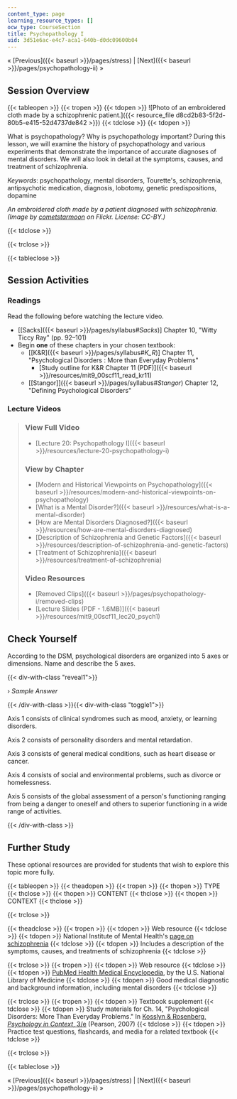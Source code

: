 ```yaml
---
content_type: page
learning_resource_types: []
ocw_type: CourseSection
title: Psychopathology I
uid: 3d51e6ac-e4c7-aca1-640b-d0dc09600b04
---
```


« [Previous]({{< baseurl >}}/pages/stress) | [Next]({{< baseurl >}}/pages/psychopathology-ii) »

Session Overview
----------------

{{< tableopen >}}
{{< tropen >}}
{{< tdopen >}}
![Photo of an embroidered cloth made by a schizophrenic patient.]({{< resource_file d8cd2b83-5f2d-80b5-e415-52d4737de842 >}})
{{< tdclose >}}
{{< tdopen >}}


What is psychopathology? Why is psychopathology important? During this lesson, we will examine the history of psychopathology and various experiments that demonstrate the importance of accurate diagnoses of mental disorders. We will also look in detail at the symptoms, causes, and treatment of schizophrenia.

_Keywords_: psychopathology, mental disorders, Tourette's, schizophrenia, antipsychotic medication, diagnosis, lobotomy, genetic predispositions, dopamine

_An embroidered cloth made by a patient diagnosed with schizophrenia. (Image by [cometstarmoon](http://www.flickr.com/photos/calistan/) on Flickr. License: CC-BY.)_


{{< tdclose >}}

{{< trclose >}}

{{< tableclose >}}

Session Activities
------------------

### Readings

Read the following before watching the lecture video.

*   \[[Sacks]({{< baseurl >}}/pages/syllabus#_Sacks_)\] Chapter 10, "Witty Ticcy Ray" (pp. 92–101)
*   Begin **one** of these chapters in your chosen textbook:
    *   \[[K&R]({{< baseurl >}}/pages/syllabus#_K_R_)\] Chapter 11, "Psychological Disorders : More than Everyday Problems"
        *   [Study outline for K&R Chapter 11 (PDF)]({{< baseurl >}}/resources/mit9_00scf11_read_kr11)
    *   [\[Stangor\]]({{< baseurl >}}/pages/syllabus#_Stangor_) Chapter 12, "Defining Psychological Disorders"

### Lecture Videos

> ### View Full Video
> 
> *   [Lecture 20: Psychopathology I]({{< baseurl >}}/resources/lecture-20-psychopathology-i)
> 
> ### View by Chapter
> 
> *   [Modern and Historical Viewpoints on Psychopathology]({{< baseurl >}}/resources/modern-and-historical-viewpoints-on-psychopathology)
> *   [What is a Mental Disorder?]({{< baseurl >}}/resources/what-is-a-mental-disorder)
> *   [How are Mental Disorders Diagnosed?]({{< baseurl >}}/resources/how-are-mental-disorders-diagnosed)
> *   [Description of Schizophrenia and Genetic Factors]({{< baseurl >}}/resources/description-of-schizophrenia-and-genetic-factors)
> *   [Treatment of Schizophrenia]({{< baseurl >}}/resources/treatment-of-schizophrenia)
> 
> ### Video Resources
> 
> *   [Removed Clips]({{< baseurl >}}/pages/psychopathology-i/removed-clips)
> *   [Lecture Slides (PDF - 1.6MB)]({{< baseurl >}}/resources/mit9_00scf11_lec20_psych1)

Check Yourself
--------------

According to the DSM, psychological disorders are organized into 5 axes or dimensions. Name and describe the 5 axes.

{{< div-with-class "reveal1">}}

› _Sample Answer_

{{< /div-with-class >}}{{< div-with-class "toggle1">}}

Axis 1 consists of clinical syndromes such as mood, anxiety, or learning disorders.

Axis 2 consists of personality disorders and mental retardation.

Axis 3 consists of general medical conditions, such as heart disease or cancer.

Axis 4 consists of social and environmental problems, such as divorce or homelessness.

Axis 5 consists of the global assessment of a person's functioning ranging from being a danger to oneself and others to superior functioning in a wide range of activities.

{{< /div-with-class >}}

Further Study
-------------

These optional resources are provided for students that wish to explore this topic more fully.

{{< tableopen >}}
{{< theadopen >}}
{{< tropen >}}
{{< thopen >}}
TYPE
{{< thclose >}}
{{< thopen >}}
CONTENT
{{< thclose >}}
{{< thopen >}}
CONTEXT
{{< thclose >}}

{{< trclose >}}

{{< theadclose >}}
{{< tropen >}}
{{< tdopen >}}
Web resource
{{< tdclose >}}
{{< tdopen >}}
National Institute of Mental Health's [page on schizophrenia](http://www.nimh.nih.gov/health/publications/schizophrenia/index.shtml)
{{< tdclose >}}
{{< tdopen >}}
Includes a description of the symptoms, causes, and treatments of schizophrenia
{{< tdclose >}}

{{< trclose >}}
{{< tropen >}}
{{< tdopen >}}
Web resource
{{< tdclose >}}
{{< tdopen >}}
[PubMed Health Medical Encyclopedia](https://www.ncbi.nlm.nih.gov/pubmed/), by the U.S. National Library of Medicine
{{< tdclose >}}
{{< tdopen >}}
Good medical diagnostic and background information, including mental disorders
{{< tdclose >}}

{{< trclose >}}
{{< tropen >}}
{{< tdopen >}}
Textbook supplement
{{< tdclose >}}
{{< tdopen >}}
Study materials for Ch. 14, "Psychological Disorders: More Than Everyday Problems." In [Kosslyn & Rosenberg, _Psychology in Context_, 3/e](http://www.pearsonhighered.com/educator/product/Fundamentals-of-Psychology-in-Context/9780205507573.page) (Pearson, 2007)
{{< tdclose >}}
{{< tdopen >}}
Practice test questions, flashcards, and media for a related textbook
{{< tdclose >}}

{{< trclose >}}

{{< tableclose >}}

« [Previous]({{< baseurl >}}/pages/stress) | [Next]({{< baseurl >}}/pages/psychopathology-ii) »